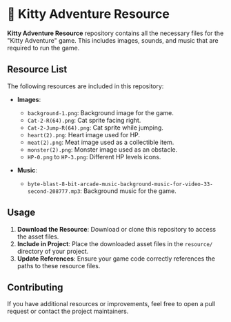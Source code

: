 # 📁 Kitty Adventure Resource

**Kitty Adventure Resource** repository contains all the necessary files for the "Kitty Adventure" game. This includes images, sounds, and music that are required to run the game.

## Resource List

The following resources are included in this repository:

- **Images**:
  - `background-1.png`: Background image for the game.
  - `Cat-2-R(64).png`: Cat sprite facing right.
  - `Cat-2-Jump-R(64).png`: Cat sprite while jumping.
  - `heart(2).png`: Heart image used for HP.
  - `meat(2).png`: Meat image used as a collectible item.
  - `monster(2).png`: Monster image used as an obstacle.
  - `HP-0.png` to `HP-3.png`: Different HP levels icons.

- **Music**:
  - `byte-blast-8-bit-arcade-music-background-music-for-video-33-second-208777.mp3`: Background music for the game.

## Usage

1. **Download the Resource**: Download or clone this repository to access the asset files.
2. **Include in Project**: Place the downloaded asset files in the `resource/` directory of your project.
3. **Update References**: Ensure your game code correctly references the paths to these resource files.

## Contributing

If you have additional resources or improvements, feel free to open a pull request or contact the project maintainers.
